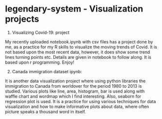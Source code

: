 # legendary-system - Visualization projects

1) Visualizing Covid-19: project

My recently uploaded notebook.ipynb with csv files has a project done by me, as a practice for my R skills to visualize the moving trends of Covid. It is not based upon the most recent data, however, it does show some trend lines turning points etc. Details are given in notebook to follow along. It is based upon r programming. Enjoy!

2) Canada immigration dataset ipynb: 

It is another data visualization project where using python libraries the immigration to Canada from worldover for the period 1980 to 2013 is studied. Various plots like line, area, histogram, bar is used along with waffle chart and wordmap which I find interesting. Also, seaborn for regression plot is used. It is a practice for using various techniques for data visualization and how to make informative plots about data, where often picture speaks a thousand word in itself.
